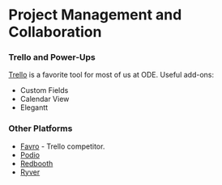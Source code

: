 # Project Management and Collaboration

### Trello and Power-Ups
[Trello](http://www.trello.com) is a favorite tool for most of us at ODE. Useful add-ons:
- Custom Fields
- Calendar View
- Elegantt

### Other Platforms
- [Favro](http://www.favro.com) - Trello competitor.
- [Podio](http://www.podio.com)
- [Redbooth](https://redbooth.com/)
- [Ryver](https://ryver.com/)
